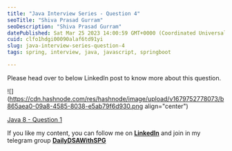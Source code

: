 ```yaml
---
title: "Java Interview Series - Question 4"
seoTitle: "Shiva Prasad Gurram"
seoDescription: "Shiva Prasad Gurram"
datePublished: Sat Mar 25 2023 14:00:59 GMT+0000 (Coordinated Universal Time)
cuid: clfo1hdgi00090alaf6td91yi
slug: java-interview-series-question-4
tags: spring, interview, java, javascript, springboot

---
```


Please head over to below LinkedIn post to know more about this question.

![](https://cdn.hashnode.com/res/hashnode/image/upload/v1679752778073/b865aea0-09a8-4585-8038-e5ab79f6d930.png align="center")

[Java 8 - Question 1](https://www.linkedin.com/feed/update/urn:li:activity:7042758509695823872)

If you like my content, you can follow me on [**LinkedIn**](https://www.linkedin.com/in/shivaprasadgurram/) and join in my telegram group [**DailyDSAWithSPG**](https://t.me/+764RyZ8uGVw3MzQ1)
